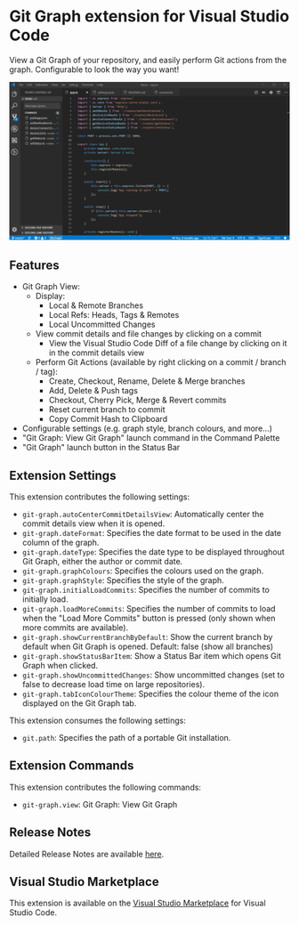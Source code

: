# Git Graph extension for Visual Studio Code

View a Git Graph of your repository, and easily perform Git actions from the graph. Configurable to look the way you want!

![Recording of Git Graph](https://github.com/mhutchie/vscode-git-graph/raw/master/resources/demo.gif)

## Features

* Git Graph View:
    * Display:
        * Local & Remote Branches
        * Local Refs: Heads, Tags & Remotes
        * Local Uncommitted Changes
    * View commit details and file changes by clicking on a commit
        * View the Visual Studio Code Diff of a file change by clicking on it in the commit details view
    * Perform Git Actions (available by right clicking on a commit / branch / tag):
        * Create, Checkout, Rename, Delete & Merge branches
        * Add, Delete & Push tags
        * Checkout, Cherry Pick, Merge & Revert commits
        * Reset current branch to commit
        * Copy Commit Hash to Clipboard
* Configurable settings (e.g. graph style, branch colours, and more...)
* "Git Graph: View Git Graph" launch command in the Command Palette
* "Git Graph" launch button in the Status Bar

## Extension Settings

This extension contributes the following settings:

* `git-graph.autoCenterCommitDetailsView`: Automatically center the commit details view when it is opened.
* `git-graph.dateFormat`: Specifies the date format to be used in the date column of the graph.
* `git-graph.dateType`: Specifies the date type to be displayed throughout Git Graph, either the author or commit date.
* `git-graph.graphColours`: Specifies the colours used on the graph.
* `git-graph.graphStyle`: Specifies the style of the graph.
* `git-graph.initialLoadCommits`: Specifies the number of commits to initially load.
* `git-graph.loadMoreCommits`: Specifies the number of commits to load when the "Load More Commits" button is pressed (only shown when more commits are available).
* `git-graph.showCurrentBranchByDefault`: Show the current branch by default when Git Graph is opened. Default: false (show all branches)
* `git-graph.showStatusBarItem`: Show a Status Bar item which opens Git Graph when clicked.
* `git-graph.showUncommittedChanges`: Show uncommitted changes (set to false to decrease load time on large repositories).
* `git-graph.tabIconColourTheme`: Specifies the colour theme of the icon displayed on the Git Graph tab.

This extension consumes the following settings:

* `git.path`: Specifies the path of a portable Git installation.

## Extension Commands

This extension contributes the following commands:

* `git-graph.view`: Git Graph: View Git Graph

## Release Notes

Detailed Release Notes are available [here](CHANGELOG.md).

## Visual Studio Marketplace

This extension is available on the [Visual Studio Marketplace](https://marketplace.visualstudio.com/items?itemName=mhutchie.git-graph) for Visual Studio Code.